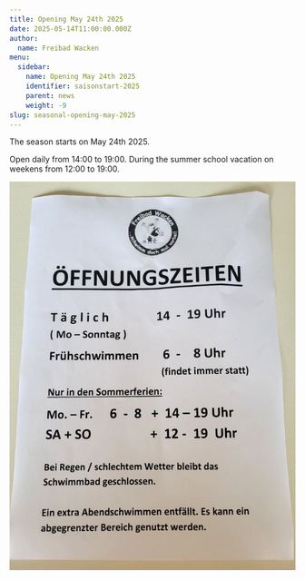 ```yaml
---
title: Opening May 24th 2025
date: 2025-05-14T11:00:00.000Z
author:
  name: Freibad Wacken
menu:
  sidebar:
    name: Opening May 24th 2025
    identifier: saisonstart-2025
    parent: news
    weight: -9
slug: seasonal-opening-may-2025
---
```


The season starts on May 24th 2025.

Open daily from 14:00 to 19:00.
During the summer school vacation on weekens from 12:00 to 19:00.

![Öffnungszeiten 2025](oeffnungszeiten-2025.jpg)
